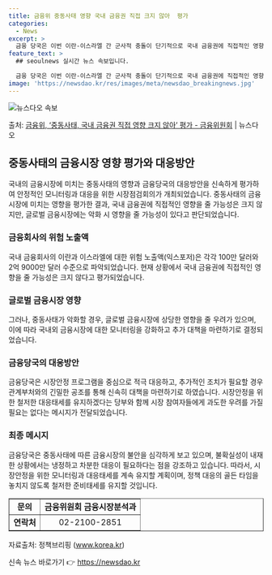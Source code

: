 ```yaml
---
title: 금융위 중동사태 영향 국내 금융권 직접 크지 않아  평가
categories:
  - News
excerpt: >
  금융 당국은 이번 이란-이스라엘 간 군사적 충돌이 단기적으로 국내 금융권에 직접적인 영향을 줄 가능성은 크지…
feature_text: >
  ## seoulnews 실시간 뉴스 속보입니다.

  금융 당국은 이번 이란-이스라엘 간 군사적 충돌이 단기적으로 국내 금융권에 직접적인 영향을 줄 가능성은 크지…
image: 'https://newsdao.kr/res/images/meta/newsdao_breakingnews.jpg'
---
```


![뉴스다오 속보](https://newsdao.kr/res/images/meta/newsdao_breakingnews.jpg)

<p>출처: <a href="https://newsdao.kr/3588" rel="dofollow">금융위, ‘중동사태, 국내 금융권 직접 영향 크지 않아’ 평가 - 금융위원회</a> | 뉴스다오</p>

<h2 data-ke-size="size26">중동사태의 금융시장 영향 평가와 대응방안</h2>
<p data-ke-size="size16">국내의 금융시장에 미치는 중동사태의 영향과 금융당국의 대응방안을 신속하게 평가하여 안정적인 모니터링과 대응을 위한 시장점검회의가 개최되었습니다. 중동사태의 금융시장에 미치는 영향을 평가한 결과, 국내 금융권에 직접적인 영향을 줄 가능성은 크지 않지만, 글로벌 금융시장에는 악화 시 영향을 줄 가능성이 있다고 판단되었습니다.</p>

<h3><b>금융회사의 위험 노출액</b></h3>
<p data-ke-size="size16">국내 금융회사의 이란과 이스라엘에 대한 위험 노출액(익스포저)은 각각 100만 달러와 2억 9000만 달러 수준으로 파악되었습니다. 현재 상황에서 국내 금융권에 직접적인 영향을 줄 가능성은 크지 않다고 평가되었습니다.</p>

<h3><b>글로벌 금융시장 영향</b></h3>
<p data-ke-size="size16">그러나, 중동사태가 악화할 경우, 글로벌 금융시장에 상당한 영향을 줄 우려가 있으며, 이에 따라 국내외 금융시장에 대한 모니터링을 강화하고 추가 대책을 마련하기로 결정되었습니다.</p>

<h3><b>금융당국의 대응방안</b></h3>
<p data-ke-size="size16">금융당국은 시장안정 프로그램을 중심으로 적극 대응하고, 추가적인 조치가 필요할 경우 관계부처와의 긴밀한 공조를 통해 신속히 대책을 마련하기로 하였습니다. 시장안정을 위한 철저한 대응태세를 유지하겠다는 당부와 함께 시장 참여자들에게 과도한 우려를 가질 필요는 없다는 메시지가 전달되었습니다.</p>

<h3><b>최종 메시지</b></h3>
<p data-ke-size="size16">금융당국은 중동사태에 따른 금융시장의 불안을 심각하게 보고 있으며, 불확실성이 내재한 상황에서는 냉정하고 차분한 대응이 필요하다는 점을 강조하고 있습니다. 따라서, 시장안정을 위한 모니터링과 대응태세를 계속 유지할 계획이며, 정책 대응의 골든 타임을 놓치지 않도록 철저한 준비태세를 유지할 것입니다.</p>

<table border="1" style="width: 100%;">
<tbody>
<tr>
<td style="text-align: center; height: 17px;"><b>문의</b></td>
<td style="text-align: center; height: 17px;"><b>금융위원회 금융시장분석과</b></td>
</tr>
<tr>
<td style="text-align: center; height: 17px;"><b>연락처</b></td>
<td style="text-align: center; height: 17px;">02-2100-2851</td>
</tr>
</tbody>
</table>

<p data-ke-size="size16">자료출처: 정책브리핑 (<a href="https://www.korea.kr">www.korea.kr</a>)</p> 

신속 뉴스 바로가기 👉 <a href="https://newsdao.kr" rel="dofollow">https://newsdao.kr</a>


